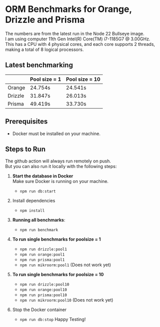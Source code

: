 # ORM Benchmarks for Orange, Drizzle and Prisma
The numbers are from the latest run in the Node 22 Bullseye image.  
I am using computer 11th Gen Intel(R) Core(TM) i7-1185G7 @ 3.00GHz.   
This has a CPU with 4 physical cores, and each core supports 2 threads, making a total of 8 logical processors. 
## Latest benchmarking  
|        | Pool size = 1 | Pool size = 10 |
|--------|---------------|----------------|
| Orange | 24.754s       | 24.541s        |
| Drizzle| 31.847s       | 26.013s        |
| Prisma | 49.419s       | 33.730s        |

## Prerequisites

- Docker must be installed on your machine.

## Steps to Run

The github action will always run remotely on push.  
But you can also run it locally with the following steps:  

1. **Start the database in Docker**  
   Make sure Docker is running on your machine.
   - ```npm run db:start```

2. Install dependencies
   - ```npm install```

3. **Running all benchmarks**:
   - ```npm run benchmark```

4. **To run single benchmarks for poolsize = 1**
   - ```npm run drizzle:pool1```
   - ```npm run orange:pool1```
   - ```npm run prisma:pool1```
   - ```npm run mikroorm:pool1``` (Does not work yet)

5. **To run single benchmarks for poolsize = 10**
   - ```npm run drizzle:pool10```
   - ```npm run orange:pool10```
   - ```npm run prisma:pool10```
   - ```npm run mikroorm:pool10``` (Does not work yet)

6. Stop the Docker container
   - ```npm run db:stop```
Happy Testing!

